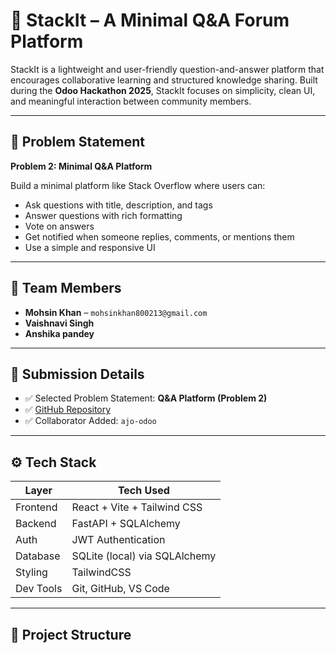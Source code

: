 # 🧠 StackIt – A Minimal Q&A Forum Platform

StackIt is a lightweight and user-friendly question-and-answer platform that encourages collaborative learning and structured knowledge sharing. Built during the **Odoo Hackathon 2025**, StackIt focuses on simplicity, clean UI, and meaningful interaction between community members.

---

## 🚀 Problem Statement

**Problem 2: Minimal Q&A Platform**

Build a minimal platform like Stack Overflow where users can:
- Ask questions with title, description, and tags
- Answer questions with rich formatting
- Vote on answers
- Get notified when someone replies, comments, or mentions them
- Use a simple and responsive UI

---

## 👥 Team Members

- **Mohsin Khan** – `mohsinkhan800213@gmail.com`
- **Vaishnavi Singh**
- **Anshika pandey**

---

## 🔗 Submission Details

- ✅ Selected Problem Statement: **Q&A Platform (Problem 2)**
- ✅ [GitHub Repository](https://github.com/mohsinkhan85090/stackit-qa-platform)
- ✅ Collaborator Added: `ajo-odoo`

---

## ⚙️ Tech Stack

| Layer       | Tech Used                      |
|-------------|-------------------------------|
| Frontend    | React + Vite + Tailwind CSS   |
| Backend     | FastAPI + SQLAlchemy          |
| Auth        | JWT Authentication            |
| Database    | SQLite (local) via SQLAlchemy |
| Styling     | TailwindCSS                   |
| Dev Tools   | Git, GitHub, VS Code          |

---

## 📂 Project Structure

